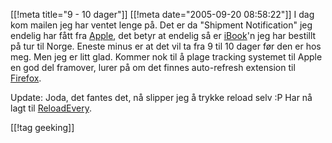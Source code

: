 [[!meta  title="9 - 10 dager"]]
[[!meta  date="2005-09-20 08:58:22"]]
I dag kom mailen jeg har ventet lenge på. Det er da "Shipment Notification" jeg endelig har fått fra <a href="http://www.apple.no/">Apple</a>, det betyr at endelig så er <a href="http://www.apple.com/no/ibook/">iBook</a>'n jeg har bestillt på tur til Norge. Eneste minus er at det vil ta fra 9 til 10 dager før den er hos meg. Men jeg er litt glad. Kommer nok til å plage tracking systemet til Apple en god del framover, lurer på om det finnes auto-refresh extension til <a href="http://www.mozilla.org/products/firefox/">Firefox</a>.

Update: Joda, det fantes det, nå slipper jeg å trykke reload selv :P Har nå lagt til <a href="https://addons.mozilla.org/extensions/moreinfo.php?id=115">ReloadEvery</a>.

[[!tag  geeking]]